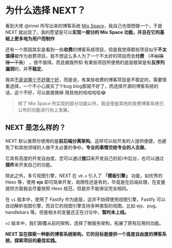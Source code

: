 # 为什么选择 NEXT？

看到大佬 @innei 所写出来的博客系统 [Mix Space](https://github.com/mx-space/)，我自己也很想做一个，于是 NEXT 就出现了。我的愿望是可以**实现一部分的 Mix Space 功能，并且在它的基础上更多地为用户而制作**

还有一个原因其实是看到一些**收费**的博客系统项目，但是我觉得那些项目似乎**不太值得**被作为收费项目，我不想这么多人为了一个不太好的项目而去**付费** （~~不如捐赠一下我~~） ，很不值得。而且据我所知 有某些项目所使用的底层框架是有**反序列漏洞**的，并**不稳定**。

我并<u>不是说哪个不好哪个好</u>，而是说，有某些收费的博客项目是不稳定的，需要慎重选择，一个不小心就买了个bug blog那就不好了，而选择开源的博客系统的话，这个不好，可以直接换掉 用其他的哈哈哈哈😂

> 除了 Mix Space 所实现的部分功能以外，我会借鉴其他的收费博客系统已公布的功能进行向上发展。

## NEXT 是怎么样的？

NEXT 默认推荐你使用的是**前后端分离架构**。这样可以给开发的人提供便捷，也避免了和其他领域的人做不太必要的争吵。**专业的事情交给专业的人去做**。

它具有高度的开发自由度，您可以通过**接口**来开发自己的前/中后台，也可以通过**插件**来开发自己的功能。

除此之外，多亏视图引擎，NEXT 在 `v0.x` 引入了 **「模板引擎」** 功能，如优秀的 Hexo 等，使用 **ejs** 即可简单开发，局限性还是有的，毕竟是在后端处理，在变量提供方面我会尽量按照 Hexo 规范，但是并不能保证完全相同。

在 `v1` 版本中，使用了 Fastify 作为底层，这并不妨碍使用视图引擎，Fastify 可以自动解析视图引擎，而且它的视图引擎支持多种类型的视图，比如 ejs、pug、handlebars 等。但是相关的变量还正在讨论中，**暂时未上线。**

`v2` 版本中，我们颠覆从前的架构，选择了微服务架构，拓展了原有应用的功能。

**NEXT 旨在探索一种新的博客系统架构，它的目标是提供一个高度自由度的博客系统，探索项目的最佳实践。**